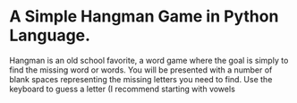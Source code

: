 # A Simple Hangman Game in Python Language.
Hangman is an old school favorite, a word game where the goal is simply to find the missing word or words. You will be presented with a number of blank spaces representing the missing letters you need to find. Use the keyboard to guess a letter (I recommend starting with vowels
